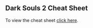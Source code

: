 ## Dark Souls 2 Cheat Sheet

To view the cheat sheet [click here](http://smcnabb.github.io/dark-souls-2-cheat-sheet/).
